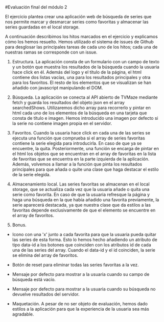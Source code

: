 #Evaluación final del módulo 2

El ejercicio plantea crear una aplicación web de búsqueda de series que nos permite marcar y desmarcar series como favoritas y almacenar las series guardadas en el local storage.

A continuación describimos los hitos marcados en el ejercicio y explicamos cómo los hemos resuelto. Hemos utilizado el sistema de issues de Github para desglosar las principales tareas de cada uno de los hitos; cada una de nuestras ramas se corresponde con un issue.

1. Estructura. La aplicación consta de un formulario con un campo de texto y un botón que muestra los resultados de la búsqueda cuando la usuaria hace click en él. Además del logo y el título de la página, el html contiene dos listas vacías, una para los resultados principales y otra para los favoritos. El resto de los elementos que se visualizan se han añadido con javascript manipulando el DOM.

2. Búsqueda. La aplicación se conecta al API abierto de TVMaze mediante fetch y guarda los resultados del objeto json en el array searchedShows. Utilizaremos dicho array para recorrerlo y pintar en html cada uno de los elementos de la búsqueda en una tarjeta que consta de título e imagen. Hemos introducido una imagen por defecto si la serie no contiene imagen propia en el servidor.

3. Favoritos. Cuando la usuaria hace click en cada una de las series se ejecuta una función que comprueba si el array de series favoritas contiene la serie elegida para introducirla. En caso de que ya se encuentre, la quita. Posteriormente, una función se encarga de pintar en el html los objetos que se encuentran en el array de favoritas en la lista de favoritas que se encuentra en la parte izquierda de la aplicación. Además, volvemos a llamar a la función que pinta los resultados principales para que añada o quite una clase que haga destacar el estilo de la serie elegida.

4. Almacenamiento local. Las series favoritas se almacenan en el local storage, que se actualiza cada vez que la usuaria añade o quita una serie como favorita. En caso de que la usuaria refresque la página y haga una búsqueda en la que había añadido una favorita previamente, la serie aparecerá destacada, ya que nuestra clase que da estilos a las favoritas depende exclusivamente de que el elemento se encuentre en el array de favoritos.

5. Bonus.

- Icono con una 'x' junto a cada favorita para que la usuaria pueda quitar las series de esta forma. Esto lo hemos hecho añadiendo un atributo de tipo data-id a los botones que coinciden con los atributos id de cada una de las series del array. Cuando el data-id y el id coinciden, la serie se elimina del array de favoritos.

- Botón de reset para eliminar todas las series favoritas a la vez.

- Mensaje por defecto para mostrar a la usuaria cuando su campo de búsqueda está vacío.

- Mensaje por defecto para mostrar a la usuaria cuando su búsqueda no devuelve resultados del servidor.

- Maquetación. A pesar de no ser objeto de evaluación, hemos dado estilos a la aplicación para que la experiencia de la usuaria sea más agradable.
